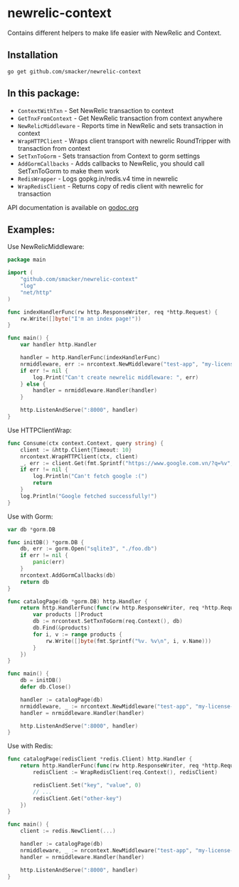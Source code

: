 # newrelic-context

Contains different helpers to make life easier with NewRelic and Context.

## Installation

`go get github.com/smacker/newrelic-context`

## In this package:

* `ContextWithTxn` - Set NewRelic transaction to context
* `GetTnxFromContext` - Get NewRelic transaction from context anywhere
* `NewRelicMiddleware` - Reports time in NewRelic and sets transaction in context
* `WrapHTTPClient` - Wraps client transport with newrelic RoundTripper with transaction from context
* `SetTxnToGorm` - Sets transaction from Context to gorm settings
* `AddGormCallbacks` - Adds callbacks to NewRelic, you should call SetTxnToGorm to make them work
* `RedisWrapper` - Logs gopkg.in/redis.v4 time in newrelic
* `WrapRedisClient` - Returns copy of redis client with newrelic for transaction

API documentation is available on [godoc.org](https://godoc.org/github.com/smacker/newrelic-context)

## Examples:

Use NewRelicMiddleware:

```go
package main

import (
    "github.com/smacker/newrelic-context"
    "log"
    "net/http"
)

func indexHandlerFunc(rw http.ResponseWriter, req *http.Request) {
    rw.Write([]byte("I'm an index page!"))
}

func main() {
    var handler http.Handler

    handler = http.HandlerFunc(indexHandlerFunc)
    nrmiddleware, err := nrcontext.NewMiddleware("test-app", "my-license-key")
    if err != nil {
        log.Print("Can't create newrelic middleware: ", err)
    } else {
        handler = nrmiddleware.Handler(handler)
    }

    http.ListenAndServe(":8000", handler)
}

```

Use HTTPClientWrap:

```go
func Consume(ctx context.Context, query string) {
    client := &http.Client{Timeout: 10}
    nrcontext.WrapHTTPClient(ctx, client)
    _, err := client.Get(fmt.Sprintf("https://www.google.com.vn/?q=%v", query))
    if err != nil {
        log.Println("Can't fetch google :(")
        return
    }
    log.Println("Google fetched successfully!")
}
```

Use with Gorm:

```go
var db *gorm.DB

func initDB() *gorm.DB {
    db, err := gorm.Open("sqlite3", "./foo.db")
    if err != nil {
        panic(err)
    }
    nrcontext.AddGormCallbacks(db)
    return db
}

func catalogPage(db *gorm.DB) http.Handler {
    return http.HandlerFunc(func(rw http.ResponseWriter, req *http.Request) {
        var products []Product
        db := nrcontext.SetTxnToGorm(req.Context(), db)
        db.Find(&products)
        for i, v := range products {
            rw.Write([]byte(fmt.Sprintf("%v. %v\n", i, v.Name)))
        }
    })
}

func main() {
    db = initDB()
    defer db.Close()

    handler := catalogPage(db)
    nrmiddleware, _ := nrcontext.NewMiddleware("test-app", "my-license-key")
    handler = nrmiddleware.Handler(handler)

    http.ListenAndServe(":8000", handler)
}
```

Use with Redis:

```go
func catalogPage(redisClient *redis.Client) http.Handler {
    return http.HandlerFunc(func(rw http.ResponseWriter, req *http.Request) {
        redisClient := WrapRedisClient(req.Context(), redisClient)

        redisClient.Set("key", "value", 0)
        // ...
        redisClient.Get("other-key")
    })
}

func main() {
    client := redis.NewClient(...)

    handler := catalogPage(db)
    nrmiddleware, _ := nrcontext.NewMiddleware("test-app", "my-license-key")
    handler = nrmiddleware.Handler(handler)

    http.ListenAndServe(":8000", handler)
}

```
